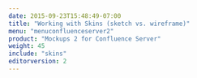 ```yaml
---
date: 2015-09-23T15:48:49-07:00
title: "Working with Skins (sketch vs. wireframe)"
menu: "menuconfluenceserver2"
product: "Mockups 2 for Confluence Server"
weight: 45
include: "skins"
editorversion: 2
---
```



